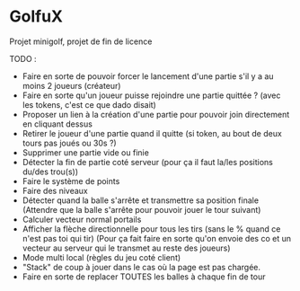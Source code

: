 # GolfuX
Projet minigolf, projet de fin de licence

TODO :
- Faire en sorte de pouvoir forcer le lancement d'une partie s'il y a au moins 2 joueurs (créateur)
- Faire en sorte qu'un joueur puisse rejoindre une partie quittée ? (avec les tokens, c'est ce que dado disait)
- Proposer un lien à la création d'une partie pour pouvoir join directement en cliquant dessus
- Retirer le joueur d'une partie quand il quitte (si token, au bout de deux tours pas joués ou 30s ?)
- Supprimer une partie vide ou finie
- Détecter la fin de partie coté serveur (pour ça il faut la/les positions du/des trou(s))
- Faire le système de points
- Faire des niveaux
- Détecter quand la balle s'arrête et transmettre sa position finale (Attendre que la balle s'arrête pour pouvoir jouer le tour suivant)
- Calculer vecteur normal portails
- Afficher la flèche directionnelle pour tous les tirs (sans le % quand ce n'est pas toi qui tir) (Pour ça fait faire en sorte qu'on envoie des co et un vecteur au serveur qui le transmet au reste des joueurs)
- Mode multi local (règles du jeu coté client)
- "Stack" de coup à jouer dans le cas où la page est pas chargée.
- Faire en sorte de replacer TOUTES les balles à chaque fin de tour